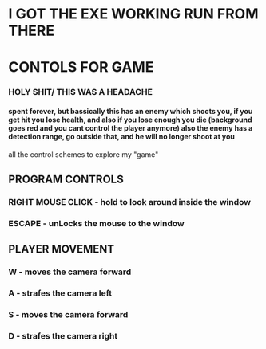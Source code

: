 # I GOT THE EXE WORKING RUN FROM THERE

# CONTOLS FOR GAME
### HOLY SHIT/ THIS WAS A HEADACHE
#### spent forever, but bassically this has an enemy which shoots you, if you get hit you lose health, and also if you lose enough you die (background goes red and you cant control the player anymore) also the enemy has a detection range, go outside that, and he will no longer shoot at you



all the control schemes to explore my "game"

## PROGRAM CONTROLS
### **RIGHT MOUSE CLICK** - hold to look around inside the window
### **ESCAPE** - unLocks the mouse to the window
## PLAYER MOVEMENT 
### **W** - moves the camera forward
### **A** - strafes the camera left
### **S** - moves the camera forward
### **D** - strafes the camera right









